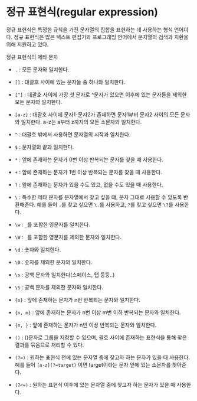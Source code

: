 # 정규 표현식(regular expression)

정규 표현식은 특정한 규칙을 가진 문자열의 집합을 표현하는 데 사용하는 형식 언어이다. 정규 표현식은 많은 텍스트 편집기와 프로그래밍 언어에서 문자열의 검색과 치환을 위해 지원하고 있다.

정규 표현식의 메타 문자
* `.` : 모든 문자와 일치한다.
* `[]` : 대괄호 사이에 있는 문자들 중 하나와 일치한다.
* `[^]` : 대괄호 사이에 가장 첫 문자로 ^문자가 있으면 이후에 있는 문자들을 제외한 모든 문자와 일치한다.
* `[a-z]` : 대괄호 사이에 문자1-문자2가 존재하면 문자1부터 문자2 사이의 모든 문자와 일치한다. a-z는 a부터 z까지의 모든 소문자와 일치한다.
* `^` : 대괄호 밖에서 사용하면 문자열의 시작과 일치한다.
* `$` : 문자열의 끝과 일치한다.
* `*` : 앞에 존재하는 문자가 0번 이상 반복되는 문자를 찾을 때 사용한다.
* `+` : 앞에 존재하는 문자가 1번 이상 반복되는 문자를 찾을 때 사용한다.
* `?` : 앞에 존재하는 문자가 있을 수도 있고, 없을 수도 있을 때 사용한다.
* `\` : 특수한 메타 문자를 문자열에서 찾고 싶을 떄, 문자 그대로 사용할 수 있도록 반환해준다. 예를 들어 `.`를 찾고 싶으면 `\.`를 사용하고, `?`를 찾고 싶으면 `\?`를 사용한다.

* `\w` : `_`를 포함한 영문자를 일치한다.
* `\W` : `_`를 포함한 영문자를 제외한 문자와 일치한다.
* `\d` : 숫자와 일치한다.
* `\D` : 숫자를 제외한 문자와 일치한다.
* `\s` : 공백 문자와 일치한다(스페이스, 탭 등등..)
* `\S` : 공백 문자를 제외한 문자와 일치한다.

* `{n}` : 앞에 존재하는 문자가 n번 반복되는 문자와 일치한다.
* `{n, m}` : 앞에 존재하는 문자가 n번 이상 m번 이하 반복되는 문자와 일치한다.
* `{n, }` : 앞에 존재하는 문자가 n번 이상 반복되는 문자와 일치한다.

* `()` : ()문자로 그룹을 지정할 수 있으며, 괄호 사이에 존재하는 표현식을 통해 찾은 결과를 묶음으로 처리할 수 있다.
* `(?=)` : 원하는 표현식 전에 있는 문자열 중에 찾고자 하는 문자가 있을 때 사용한다. 예를 들어 `[a-z](?=target)` 이면 target이라는 문자 앞에 있는 소문자를 찾아준다.
* `(?<=)` : 원하는 표현식 이후에 있는 문자열 중에 찾고자 하는 문자가 있을 때 사용한다.
